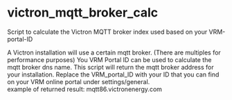 # victron_mqtt_broker_calc
Script to calculate the Victron MQTT broker index used based on your VRM-portal-ID

A Victron installation will use a certain mqtt broker. (There are multiples for performance purposes)
You VRM Portal ID can be used to calculate the mqtt broker dns name.
This script will return the mqtt broker address for your installation.
Replace the VRM_portal_ID with your ID that you can find on your VRM online portal under settings/general.<br>
example of returned result: mqtt86.victronenergy.com
